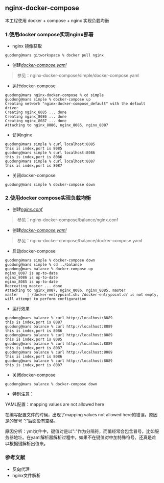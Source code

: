 ## nginx-docker-compose

本工程使用 docker + compose + nginx 实现负载均衡

### 1.使用docker compose实现nginx部署

- nginx 镜像获取

```
guodong@mars gitworkspace % docker pull nginx
```

- 创建[_docker-compose.yaml_](simple/docker-compose.yaml)

> 参见：nginx-docker-compose/simple/docker-compose.yaml

- 运行docker-compose

```
guodong@mars nginx-docker-compose % cd simple
guodong@mars simple % docker-compose up  
Creating network "nginx-docker-compose_default" with the default driver
Creating nginx_8085 ... done
Creating nginx_8086 ... done
Creating nginx_8087 ... done
Attaching to nginx_8086, nginx_8085, nginx_8087
```

- 访问nginx

```
guodong@mars simple % curl localhost:8085
this is index,port is 8085
guodong@mars simple % curl localhost:8086
this is index,port is 8086
guodong@mars simple % curl localhost:8087
this is index,port is 8087
```

- 关闭docker-compose 

```
guodong@mars simple % docker-compose down
```

### 2.使用docker compose实现负载均衡

- 创建[_nginx.conf_](balance/nginx.conf)

> 参见：nginx-docker-compose/balance/nginx.conf

- 创建[_docker-compose.yaml_](balance/docker-compose.yaml)

> 参见：nginx-docker-compose/balance/docker-compose.yaml

- 启动docker-compose
```
guodong@mars simple % docker-compose down
guodong@mars simple % cd ../balance
guodong@mars balance % docker-compose up
nginx_8087 is up-to-date
nginx_8086 is up-to-date
nginx_8085 is up-to-date
Recreating master ... done
Attaching to nginx_8087, nginx_8086, nginx_8085, master
master    | /docker-entrypoint.sh: /docker-entrypoint.d/ is not empty, will attempt to perform configuration

```

- 运行效果

```
guodong@mars balance % curl http://localhost:8089
this is index,port is 8087
guodong@mars balance % curl http://localhost:8089
this is index,port is 8086
guodong@mars balance % curl http://localhost:8089
this is index,port is 8085
guodong@mars balance % curl http://localhost:8089
this is index,port is 8087
guodong@mars balance % curl http://localhost:8089
this is index,port is 8086
guodong@mars balance % curl http://localhost:8089
this is index,port is 8087
```
- 关闭docker-compose 

```
guodong@mars balance % docker-compose down
```

- 特别注意：

YAML配置：mapping values are not allowed here

在编写配置文件的时候，出现了mapping values not allowed here的错误，原因是的冒号 ”:“后面没有空格。

原因分析：yml文件中，键值对是以":"作为分隔符，而值经常会包含冒号，比如服务器地址。在yaml解析器解析过程中，如果不在键值对中加特殊符号，还真是难以根据键解析出值来。


### 参考文献

- 反向代理
- nginx文件解析